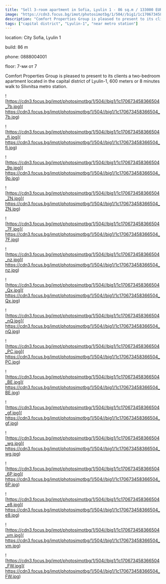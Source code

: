 ```yaml
---
title: "Sell 3-room apartment in Sofia, Lyulin 1 - 86 sq.m / 133000 EUR :: imot.bg Announcement"
image: "https://cdn3.focus.bg/imot/photosimotbg/1/504//big1/1c170673458366504_tX.jpg"
description: "Comfort Properties Group is pleased to present to its clients a two-bedroom apartment located in the capital district of Lyulin-1, 600 meters or 8 minutes walk to Slivnitsa metro station."
tags: ["capital district", "Lyulin-1", "near metro station"]
---
```


location: City Sofia, Lyulin 1

build: 86 m

phone: 0888004001

floor: 7-ми от 7

Comfort Properties Group is pleased to present to its clients a two-bedroom apartment located in the capital district of Lyulin-1, 600 meters or 8 minutes walk to Slivnitsa metro station.


![https://cdn3.focus.bg/imot/photosimotbg/1/504//big1/1c170673458366504_7b.jpg]( https://cdn3.focus.bg/imot/photosimotbg/1/504//big1/1c170673458366504_7b.jpg)


![https://cdn3.focus.bg/imot/photosimotbg/1/504//big1/1c170673458366504_fi.jpg]( https://cdn3.focus.bg/imot/photosimotbg/1/504//big1/1c170673458366504_fi.jpg)


![https://cdn3.focus.bg/imot/photosimotbg/1/504//big1/1c170673458366504_9p.jpg]( https://cdn3.focus.bg/imot/photosimotbg/1/504//big1/1c170673458366504_9p.jpg)


![https://cdn3.focus.bg/imot/photosimotbg/1/504//big1/1c170673458366504_ZN.jpg]( https://cdn3.focus.bg/imot/photosimotbg/1/504//big1/1c170673458366504_ZN.jpg)


![https://cdn3.focus.bg/imot/photosimotbg/1/504//big1/1c170673458366504_7F.jpg]( https://cdn3.focus.bg/imot/photosimotbg/1/504//big1/1c170673458366504_7F.jpg)


![https://cdn3.focus.bg/imot/photosimotbg/1/504//big1/1c170673458366504_nz.jpg]( https://cdn3.focus.bg/imot/photosimotbg/1/504//big1/1c170673458366504_nz.jpg)


![https://cdn3.focus.bg/imot/photosimotbg/1/504//big1/1c170673458366504_Qx.jpg]( https://cdn3.focus.bg/imot/photosimotbg/1/504//big1/1c170673458366504_Qx.jpg)


![https://cdn3.focus.bg/imot/photosimotbg/1/504//big1/1c170673458366504_nQ.jpg]( https://cdn3.focus.bg/imot/photosimotbg/1/504//big1/1c170673458366504_nQ.jpg)


![https://cdn3.focus.bg/imot/photosimotbg/1/504//big1/1c170673458366504_PC.jpg]( https://cdn3.focus.bg/imot/photosimotbg/1/504//big1/1c170673458366504_PC.jpg)


![https://cdn3.focus.bg/imot/photosimotbg/1/504//big1/1c170673458366504_BE.jpg]( https://cdn3.focus.bg/imot/photosimotbg/1/504//big1/1c170673458366504_BE.jpg)


![https://cdn3.focus.bg/imot/photosimotbg/1/504//big1/1c170673458366504_gf.jpg]( https://cdn3.focus.bg/imot/photosimotbg/1/504//big1/1c170673458366504_gf.jpg)


![https://cdn3.focus.bg/imot/photosimotbg/1/504//big1/1c170673458366504_wg.jpg]( https://cdn3.focus.bg/imot/photosimotbg/1/504//big1/1c170673458366504_wg.jpg)


![https://cdn3.focus.bg/imot/photosimotbg/1/504//big1/1c170673458366504_6P.jpg]( https://cdn3.focus.bg/imot/photosimotbg/1/504//big1/1c170673458366504_6P.jpg)


![https://cdn3.focus.bg/imot/photosimotbg/1/504//big1/1c170673458366504_e8.jpg]( https://cdn3.focus.bg/imot/photosimotbg/1/504//big1/1c170673458366504_e8.jpg)


![https://cdn3.focus.bg/imot/photosimotbg/1/504//big1/1c170673458366504_vm.jpg]( https://cdn3.focus.bg/imot/photosimotbg/1/504//big1/1c170673458366504_vm.jpg)


![https://cdn3.focus.bg/imot/photosimotbg/1/504//big1/1c170673458366504_FW.jpg]( https://cdn3.focus.bg/imot/photosimotbg/1/504//big1/1c170673458366504_FW.jpg)


